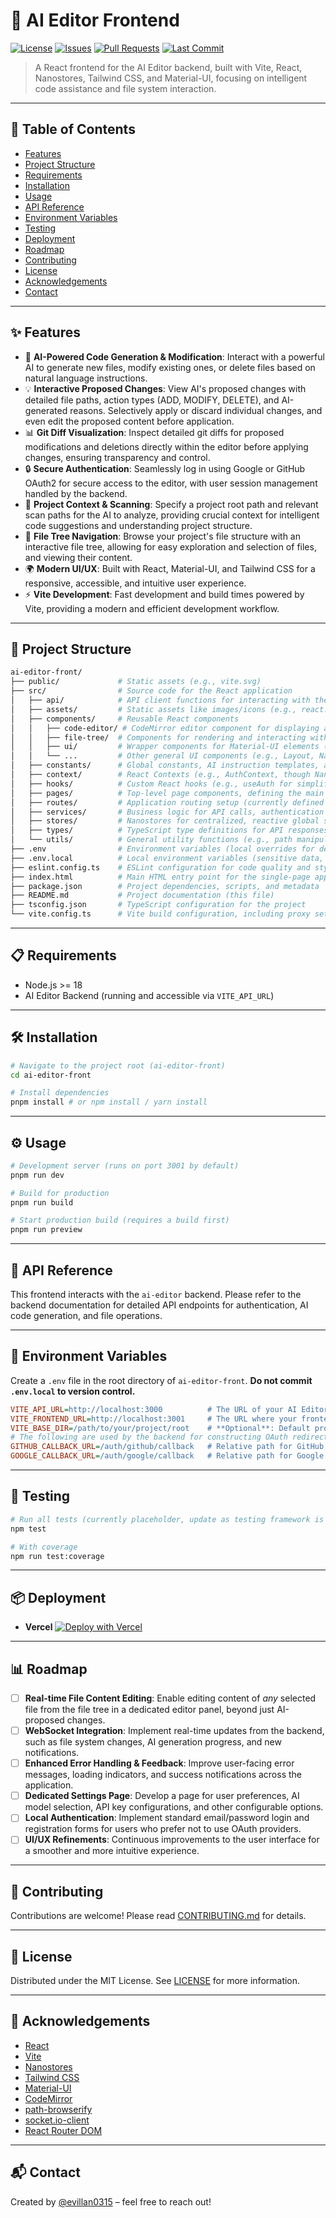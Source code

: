 # 🚀 AI Editor Frontend

[![License](https://img.shields.io/github/license/your-username/your-repo)](LICENSE)
[![Issues](https://img.shields.io/github/issues/your-username/your-repo)](https://github.com/your-username/your-repo/issues)
[![Pull Requests](https://img.shields.io/github/issues-pr/your-username/your-repo)](https://github.com/your-username/your-repo/pulls)
[![Last Commit](https://img.shields.io/github/last-commit/your-username/your-repo)](https://github.com/your-username/your-repo/commits)

> A React frontend for the AI Editor backend, built with Vite, React, Nanostores, Tailwind CSS, and Material-UI, focusing on intelligent code assistance and file system interaction.

---

## 📖 Table of Contents

- [Features](#-features)
- [Project Structure](#-project-structure)
- [Requirements](#-requirements)
- [Installation](#-installation)
- [Usage](#-usage)
- [API Reference](#-api-reference)
- [Environment Variables](#-environment-variables)
- [Testing](#-testing)
- [Deployment](#-deployment)
- [Roadmap](#-roadmap)
- [Contributing](#-contributing)
- [License](#-license)
- [Acknowledgements](#-acknowledgements)
- [Contact](#-contact)

---

## ✨ Features

- 🤖 **AI-Powered Code Generation & Modification**: Interact with a powerful AI to generate new files, modify existing ones, or delete files based on natural language instructions.
- 💡 **Interactive Proposed Changes**: View AI's proposed changes with detailed file paths, action types (ADD, MODIFY, DELETE), and AI-generated reasons. Selectively apply or discard individual changes, and even edit the proposed content before application.
- 📊 **Git Diff Visualization**: Inspect detailed git diffs for proposed modifications and deletions directly within the editor before applying changes, ensuring transparency and control.
- 🔒 **Secure Authentication**: Seamlessly log in using Google or GitHub OAuth2 for secure access to the editor, with user session management handled by the backend.
- 📂 **Project Context & Scanning**: Specify a project root path and relevant scan paths for the AI to analyze, providing crucial context for intelligent code suggestions and understanding project structure.
- 🚀 **File Tree Navigation**: Browse your project's file structure with an interactive file tree, allowing for easy exploration and selection of files, and viewing their content.
- 🌍 **Modern UI/UX**: Built with React, Material-UI, and Tailwind CSS for a responsive, accessible, and intuitive user experience.
- ⚡ **Vite Development**: Fast development and build times powered by Vite, providing a modern and efficient development workflow.

---

## 📂 Project Structure

```bash
ai-editor-front/
├── public/             # Static assets (e.g., vite.svg)
├── src/                # Source code for the React application
│   ├── api/            # API client functions for interacting with the backend (e.g., auth, file, LLM operations)
│   ├── assets/         # Static assets like images/icons (e.g., react.svg)
│   ├── components/     # Reusable React components
│   │   ├── code-editor/ # CodeMirror editor component for displaying and editing code
│   │   ├── file-tree/  # Components for rendering and interacting with the project's file tree
│   │   ├── ui/         # Wrapper components for Material-UI elements (e.g., Button, TextField, CircularProgress)
│   │   └── ...         # Other general UI components (e.g., Layout, Navbar, Loading, WelcomeMessage)
│   ├── constants/      # Global constants, AI instruction templates, and configuration values
│   ├── context/        # React Contexts (e.g., AuthContext, though Nanostores is the primary state management solution)
│   ├── hooks/          # Custom React hooks (e.g., useAuth for simplified authentication access)
│   ├── pages/          # Top-level page components, defining the main views of the application (e.g., AiEditorPage, LoginPage, AuthCallback, LandingPage)
│   ├── routes/         # Application routing setup (currently defined in App.tsx using React Router DOM)
│   ├── services/       # Business logic for API calls, authentication state management, and other non-UI related operations (e.g., authService)
│   ├── stores/         # Nanostores for centralized, reactive global state management (e.g., authStore, aiEditorStore, fileTreeStore)
│   ├── types/          # TypeScript type definitions for API responses, application state, and domain models
│   └── utils/          # General utility functions (e.g., path manipulation, debounce, file tree building)
├── .env                # Environment variables (local overrides for development, not committed)
├── .env.local          # Local environment variables (sensitive data, not committed to VCS)
├── eslint.config.ts    # ESLint configuration for code quality and style
├── index.html          # Main HTML entry point for the single-page application
├── package.json        # Project dependencies, scripts, and metadata
├── README.md           # Project documentation (this file)
├── tsconfig.json       # TypeScript configuration for the project
└── vite.config.ts      # Vite build configuration, including proxy setup for API calls
```

---

## 📋 Requirements

- Node.js >= 18
- AI Editor Backend (running and accessible via `VITE_API_URL`)

---

## 🛠️ Installation

```bash
# Navigate to the project root (ai-editor-front)
cd ai-editor-front

# Install dependencies
pnpm install # or npm install / yarn install
```

---

## ⚙️ Usage

```bash
# Development server (runs on port 3001 by default)
pnpm run dev

# Build for production
pnpm run build

# Start production build (requires a build first)
pnpm run preview
```

---

## 📖 API Reference

This frontend interacts with the `ai-editor` backend. Please refer to the backend documentation for detailed API endpoints for authentication, AI code generation, and file operations.

---

## 🔑 Environment Variables

Create a `.env` file in the root directory of `ai-editor-front`. **Do not commit `.env.local` to version control.**

```ini
VITE_API_URL=http://localhost:3000          # The URL of your AI Editor backend API
VITE_FRONTEND_URL=http://localhost:3001     # The URL where your frontend is hosted (e.g., for OAuth redirects)
VITE_BASE_DIR=/path/to/your/project/root    # **Optional**: Default project root to pre-fill in the editor. Can be overridden in the UI.
# The following are used by the backend for constructing OAuth redirect URLs, but are included here for completeness
GITHUB_CALLBACK_URL=/auth/github/callback   # Relative path for GitHub OAuth callback (handled by backend)
GOOGLE_CALLBACK_URL=/auth/google/callback   # Relative path for Google OAuth callback (handled by backend)
```

---

## 🧪 Testing

```bash
# Run all tests (currently placeholder, update as testing framework is integrated)
npm test

# With coverage
npm run test:coverage
```

---

## 📦 Deployment

- **Vercel**
  [![Deploy with Vercel](https://vercel.com/button)](https://vercel.com/import/project?template=https://github.com/your-username/your-repo)

---

## 📊 Roadmap

- [ ] **Real-time File Content Editing**: Enable editing content of _any_ selected file from the file tree in a dedicated editor panel, beyond just AI-proposed changes.
- [ ] **WebSocket Integration**: Implement real-time updates from the backend, such as file system changes, AI generation progress, and new notifications.
- [ ] **Enhanced Error Handling & Feedback**: Improve user-facing error messages, loading indicators, and success notifications across the application.
- [ ] **Dedicated Settings Page**: Develop a page for user preferences, AI model selection, API key configurations, and other configurable options.
- [ ] **Local Authentication**: Implement standard email/password login and registration forms for users who prefer not to use OAuth providers.
- [ ] **UI/UX Refinements**: Continuous improvements to the user interface for a smoother and more intuitive experience.

---

## 🤝 Contributing

Contributions are welcome!
Please read [CONTRIBUTING.md](../../CONTRIBUTING.md) for details.

---

## 📜 License

Distributed under the MIT License. See [LICENSE](../../LICENSE) for more information.

---

## 🙌 Acknowledgements

- [React](https://react.dev/)
- [Vite](https://vitejs.dev/)
- [Nanostores](https://nanostores.github.io/)
- [Tailwind CSS](https://tailwindcss.com/)
- [Material-UI](https://mui.com/)
- [CodeMirror](https://codemirror.net/)
- [path-browserify](https://www.npmjs.com/package/path-browserify)
- [socket.io-client](https://socket.io/docs/v4/client-api/)
- [React Router DOM](https://reactrouter.com/en/main)

---

## 📬 Contact

Created by [@evillan0315](https://github.com/evillan0315) – feel free to reach out!
